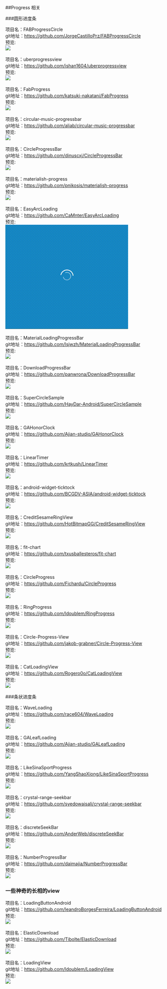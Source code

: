 ##Progress 相关
<br>



###圆形进度条<br>







项目名：FABProgressCircle<br>
git地址：https://github.com/JorgeCastilloPrz/FABProgressCircle<br>
预览:<br>
![](https://github.com/JorgeCastilloPrz/FABProgressCircle/raw/master/art/fabprogresscircle2.gif) <br>

项目名：uberprogressview<br>
git地址：https://github.com/ishan1604/uberprogressview<br>
预览:<br>
<img src="https://raw.githubusercontent.com/ishan1604/uberprogressview/master/branding/UberProgressViewDemo.gif" width="28%" />

项目名：FabProgress<br>
git地址：https://github.com/katsuki-nakatani/FabProgress<br>
预览:<br>
<img src="https://camo.githubusercontent.com/aa6c8f9aa0553ce412c83003d54de5edc94bd519/687474703a2f2f6d6972756b6572617070732e636f6d2f77702f77702d636f6e74656e742f75706c6f6164732f323031342f31322f4749465f32303134313232385f3230343734332e676966" width="30%" />


项目名：circular-music-progressbar<br>
git地址：https://github.com/aliab/circular-music-progressbar<br>
预览:<br>
<img src="https://raw.githubusercontent.com/aliab/circular-music-progressbar/master/art/splash.jpg" width="35%" />

项目名：CircleProgressBar<br>
git地址：https://github.com/dinuscxj/CircleProgressBar<br>
预览:<br>
<img src="https://raw.githubusercontent.com/dinuscxj/CircleProgressBar/master/Preview/CircleProgressBar.gif?width=300" width="30%" />

项目名：materialish-progress<br>
git地址：https://github.com/pnikosis/materialish-progress<br>
预览:<br>
<img src="https://github.com/pnikosis/materialish-progress/raw/master/spinningwheel.gif" />

项目名：EasyArcLoading<br>
git地址：https://github.com/CaMnter/EasyArcLoading<br>
预览:<br>
![](https://github.com/CaMnter/EasyArcLoading/raw/master/screenshot/EasyArcLoading.gif) <br>

项目名：MaterialLoadingProgressBar<br>
git地址：https://github.com/lsjwzh/MaterialLoadingProgressBar<br>
预览:<br>
<img src="https://github.com/lsjwzh/MaterialLoadingProgressBar/raw/master/screen.gif" width="30%" />

项目名：DownloadProgressBar<br>
git地址：https://github.com/panwrona/DownloadProgressBar<br>
预览:<br>
![](https://github.com/panwrona/DownloadProgressBar/raw/master/success.gif) <br>

项目名：SuperCircleSample<br>
git地址：https://github.com/HayDar-Android/SuperCircleSample<br>
预览:<br>
<img src="https://raw.githubusercontent.com/HayDar-Android/SuperCircleSample/master/a.gif" width="30%"/><br>

项目名：GAHonorClock<br>
git地址：https://github.com/Ajian-studio/GAHonorClock<br>
预览:<br>
<img src="https://github.com/Ajian-studio/GAHonorClock/raw/master/raw/honor_clock_by_image.gif" width="30%"/>

项目名：LinearTimer<br>
git地址：https://github.com/krtkush/LinearTimer<br>
预览:<br>
<img src="https://raw.githubusercontent.com/krtkush/LinearTimerProject/master/Screenshots/ssOne.png" width="30%"/>

项目名：android-widget-ticktock<br>
git地址：https://github.com/BCGDV-ASIA/android-widget-ticktock<br>
预览:<br>
<img src="https://camo.githubusercontent.com/a99213ab9cbd3056b71b34d551d984ed422a438c/687474703a2f2f692e67697068792e636f6d2f50647835314a426635663930412e676966" width="30%"/><br>


项目名：CreditSesameRingView<br>
git地址：https://github.com/HotBitmapGG/CreditSesameRingView<br>
预览:<br>
<img src="https://github.com/HotBitmapGG/CreditSesameRingView/raw/master/art/02.gif" width="30%"/><br>

项目名：fit-chart<br>
git地址：https://github.com/txusballesteros/fit-chart<br>
预览:<br>
<img src="https://github.com/txusballesteros/fit-chart/raw/master/assets/linear_animation_mode.gif" width="30%" />

项目名：CircleProgress<br>
git地址：https://github.com/Fichardu/CircleProgress<br>
预览:<br>
<img src="https://github.com/Fichardu/CircleProgress/raw/master/art/progress.gif" width="30%" />

项目名：RingProgress<br>
git地址：https://github.com/ldoublem/RingProgress<br>
预览:<br>
<img src="https://github.com/ldoublem/RingProgress/raw/master/shot/shot1.jpeg" width="30%" />

项目名：Circle-Progress-View<br>
git地址：https://github.com/jakob-grabner/Circle-Progress-View<br>
预览:<br>
<img src="https://raw.githubusercontent.com/jakob-grabner/Circle-Progress-View/master/media/big.png" width="30%" />


项目名：CatLoadingView<br>
git地址：https://github.com/Rogero0o/CatLoadingView<br>
预览:<br>
<img src="https://camo.githubusercontent.com/762015246e027b7d46df51faa51fd669e44f974b/687474703a2f2f7777342e73696e61696d672e636e2f6d773639302f61363935616364656a7731663268626d66787a6b3567323038753061326173732e676966" width="30%" />






###条状进度条<br>









项目名：WaveLoading<br>
git地址：https://github.com/race604/WaveLoading<br>
预览:<br>
<img src="https://github.com/race604/WaveLoading/raw/master/screenshots/screenshot.gif" width="30%"/>




项目名：GALeafLoading<br>
git地址：https://github.com/Ajian-studio/GALeafLoading<br>
预览:<br>
<img src="https://github.com/Ajian-studio/GALeafLoading/raw/master/raw/leaf_loading_readme.gif" width="30%"/><br>













项目名：LikeSinaSportProgress<br>
git地址：https://github.com/YangShaoXiong/LikeSinaSportProgress<br>
预览:<br>
<img src="https://github.com/YangShaoXiong/LikeSinaSportProgress/raw/master/screenshot/image.gif" width="30%" />

项目名：crystal-range-seekbar<br>
git地址：https://github.com/syedowaisali/crystal-range-seekbar<br>
预览:<br>
<img src="https://camo.githubusercontent.com/a91a36fcd741020ed5fa45e4f6eb3860c4b3ddcf/68747470733a2f2f64726976652e676f6f676c652e636f6d2f75633f6578706f72743d766965772669643d3042396244454e794941425436636e68334d5859335457737451574d" width="30%" />





项目名：discreteSeekBar<br>
git地址：https://github.com/AnderWeb/discreteSeekBar<br>
预览:<br>
<img src="https://camo.githubusercontent.com/b1c5e00bc9164c24b995a95942dbb731edd8d39e/68747470733a2f2f6c68362e676f6f676c6575736572636f6e74656e742e636f6d2f2d4a6a7678564d436d3175672f56485550575642667062492f41414141414141414874512f5450746f4f6a4849354d412f773633392d683335362f7365656b626172322e676966" width="30%" />



项目名：NumberProgressBar<br>
git地址：https://github.com/daimajia/NumberProgressBar<br>
预览:<br>
![](https://camo.githubusercontent.com/0c92568af7ec4e04e2e1503acdd2ca99854ab0b5/687474703a2f2f7777332e73696e61696d672e636e2f6d773639302f36313064633033346a77316566797264386e376937673230637a30326d7135662e676966) <br>






### 一些神奇的长相的view<br>




项目名：LoadingButtonAndroid<br>
git地址：https://github.com/leandroBorgesFerreira/LoadingButtonAndroid<br>
预览:<br>
<img src="https://camo.githubusercontent.com/4e794b29694b4c143e893bea43b23a0df4273f3c/68747470733a2f2f6c68332e676f6f676c6575736572636f6e74656e742e636f6d2f5354675f646b572d364267714334684469663041524f6834303747746c7778777236345f4d4669655032575262503761794141504b4b71326543593833372d7541326d5341316a6f3d7330" width="30%" />

项目名：ElasticDownload<br>
git地址：https://github.com/Tibolte/ElasticDownload<br>
预览:<br>
<img src="https://raw.githubusercontent.com/Tibolte/ElasticDownload/master/fail.gif" width="30%" />

项目名：LoadingView<br>
git地址：https://github.com/ldoublem/LoadingView<br>
预览:<br>
<img src="https://github.com/ldoublem/LoadingView/raw/master/screen/screen.gif" width="30%" />
